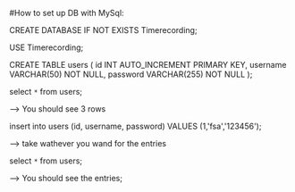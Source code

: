 #How to set up DB with MySql:

CREATE DATABASE IF NOT EXISTS Timerecording;

USE Timerecording;

CREATE TABLE users (
id INT AUTO_INCREMENT PRIMARY KEY,
username VARCHAR(50) NOT NULL,
password VARCHAR(255) NOT NULL
);

select `*` from users;

--> You should see 3 rows

insert into users (id, username, password)
VALUES (1,'fsa','123456');

--> take wathever you wand for the entries

select `*` from users;

--> You should see the entries;
